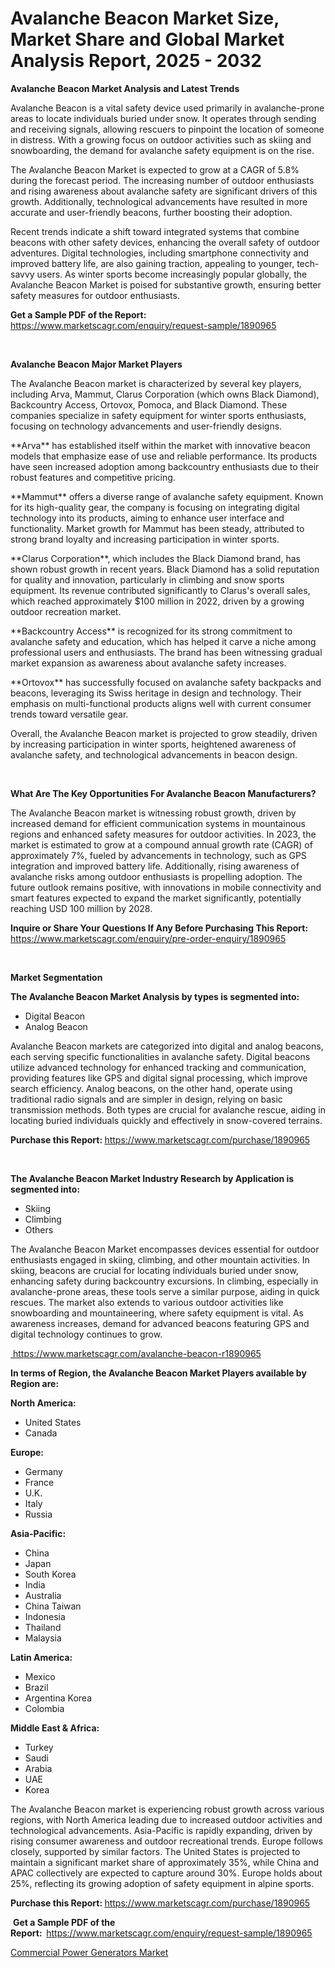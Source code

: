 <p><h1>Avalanche Beacon Market Size, Market Share and Global Market Analysis Report, 2025 - 2032</h1></p><p><strong>Avalanche Beacon Market Analysis and Latest Trends</strong></p>
<p><p>Avalanche Beacon is a vital safety device used primarily in avalanche-prone areas to locate individuals buried under snow. It operates through sending and receiving signals, allowing rescuers to pinpoint the location of someone in distress. With a growing focus on outdoor activities such as skiing and snowboarding, the demand for avalanche safety equipment is on the rise.</p><p>The Avalanche Beacon Market is expected to grow at a CAGR of 5.8% during the forecast period. The increasing number of outdoor enthusiasts and rising awareness about avalanche safety are significant drivers of this growth. Additionally, technological advancements have resulted in more accurate and user-friendly beacons, further boosting their adoption. </p><p>Recent trends indicate a shift toward integrated systems that combine beacons with other safety devices, enhancing the overall safety of outdoor adventures. Digital technologies, including smartphone connectivity and improved battery life, are also gaining traction, appealing to younger, tech-savvy users. As winter sports become increasingly popular globally, the Avalanche Beacon Market is poised for substantive growth, ensuring better safety measures for outdoor enthusiasts.</p></p>
<p><strong>Get a Sample PDF of the Report:&nbsp;</strong> <a href="https://www.marketscagr.com/enquiry/request-sample/1890965?utm_campaign=3292&utm_medium=2&utm_source=Github&utm_content=ia&utm_term=11042025&utm_id=avalanche-beacon">https://www.marketscagr.com/enquiry/request-sample/1890965</a></p>
<p>&nbsp;</p>
<p><strong>Avalanche Beacon Major Market Players</strong></p>
<p><p>The Avalanche Beacon market is characterized by several key players, including Arva, Mammut, Clarus Corporation (which owns Black Diamond), Backcountry Access, Ortovox, Pomoca, and Black Diamond. These companies specialize in safety equipment for winter sports enthusiasts, focusing on technology advancements and user-friendly designs.</p><p>**Arva** has established itself within the market with innovative beacon models that emphasize ease of use and reliable performance. Its products have seen increased adoption among backcountry enthusiasts due to their robust features and competitive pricing.</p><p>**Mammut** offers a diverse range of avalanche safety equipment. Known for its high-quality gear, the company is focusing on integrating digital technology into its products, aiming to enhance user interface and functionality. Market growth for Mammut has been steady, attributed to strong brand loyalty and increasing participation in winter sports.</p><p>**Clarus Corporation**, which includes the Black Diamond brand, has shown robust growth in recent years. Black Diamond has a solid reputation for quality and innovation, particularly in climbing and snow sports equipment. Its revenue contributed significantly to Clarus's overall sales, which reached approximately $100 million in 2022, driven by a growing outdoor recreation market.</p><p>**Backcountry Access** is recognized for its strong commitment to avalanche safety and education, which has helped it carve a niche among professional users and enthusiasts. The brand has been witnessing gradual market expansion as awareness about avalanche safety increases.</p><p>**Ortovox** has successfully focused on avalanche safety backpacks and beacons, leveraging its Swiss heritage in design and technology. Their emphasis on multi-functional products aligns well with current consumer trends toward versatile gear.</p><p>Overall, the Avalanche Beacon market is projected to grow steadily, driven by increasing participation in winter sports, heightened awareness of avalanche safety, and technological advancements in beacon design.</p></p>
<p>&nbsp;</p>
<p><strong>What Are The Key Opportunities For Avalanche Beacon Manufacturers?</strong></p>
<p><p>The Avalanche Beacon market is witnessing robust growth, driven by increased demand for efficient communication systems in mountainous regions and enhanced safety measures for outdoor activities. In 2023, the market is estimated to grow at a compound annual growth rate (CAGR) of approximately 7%, fueled by advancements in technology, such as GPS integration and improved battery life. Additionally, rising awareness of avalanche risks among outdoor enthusiasts is propelling adoption. The future outlook remains positive, with innovations in mobile connectivity and smart features expected to expand the market significantly, potentially reaching USD 100 million by 2028.</p></p>
<p><strong>Inquire or Share Your Questions If Any Before Purchasing This Report:</strong> <a href="https://www.marketscagr.com/enquiry/pre-order-enquiry/1890965?utm_campaign=3292&utm_medium=2&utm_source=Github&utm_content=ia&utm_term=11042025&utm_id=avalanche-beacon">https://www.marketscagr.com/enquiry/pre-order-enquiry/1890965</a></p>
<p>&nbsp;</p>
<p><strong>Market Segmentation</strong></p>
<p><strong>The Avalanche Beacon Market Analysis by types is segmented into:</strong></p>
<p><ul><li>Digital Beacon</li><li>Analog Beacon</li></ul></p>
<p><p>Avalanche Beacon markets are categorized into digital and analog beacons, each serving specific functionalities in avalanche safety. Digital beacons utilize advanced technology for enhanced tracking and communication, providing features like GPS and digital signal processing, which improve search efficiency. Analog beacons, on the other hand, operate using traditional radio signals and are simpler in design, relying on basic transmission methods. Both types are crucial for avalanche rescue, aiding in locating buried individuals quickly and effectively in snow-covered terrains.</p></p>
<p><strong>Purchase this Report:&nbsp;</strong><a href="https://www.marketscagr.com/purchase/1890965?utm_campaign=3292&utm_medium=2&utm_source=Github&utm_content=ia&utm_term=11042025&utm_id=avalanche-beacon">https://www.marketscagr.com/purchase/1890965</a></p>
<p>&nbsp;</p>
<p><strong>The Avalanche Beacon Market Industry Research by Application is segmented into:</strong></p>
<p><ul><li>Skiing</li><li>Climbing</li><li>Others</li></ul></p>
<p><p>The Avalanche Beacon Market encompasses devices essential for outdoor enthusiasts engaged in skiing, climbing, and other mountain activities. In skiing, beacons are crucial for locating individuals buried under snow, enhancing safety during backcountry excursions. In climbing, especially in avalanche-prone areas, these tools serve a similar purpose, aiding in quick rescues. The market also extends to various outdoor activities like snowboarding and mountaineering, where safety equipment is vital. As awareness increases, demand for advanced beacons featuring GPS and digital technology continues to grow.</p></p>
<p><a href="https://www.marketscagr.com/avalanche-beacon-r1890965?utm_campaign=3292&utm_medium=2&utm_source=Github&utm_content=ia&utm_term=11042025&utm_id=avalanche-beacon">&nbsp;https://www.marketscagr.com/avalanche-beacon-r1890965</a></p>
<p><strong>In terms of Region, the Avalanche Beacon Market Players available by Region are:</strong></p>
<p>
    <p> <strong> North America: </strong>
        <ul>
            <li>United States</li>
            <li>Canada</li>
        </ul>
        </p> 
    <p> <strong> Europe: </strong>
        <ul>
            <li>Germany</li>
            <li>France</li>
            <li>U.K.</li>
            <li>Italy</li>
            <li>Russia</li>
        </ul>
        </p> 
    <p> <strong> Asia-Pacific: </strong>
        <ul>
            <li>China</li>
            <li>Japan</li>
            <li>South Korea</li>
            <li>India</li>
            <li>Australia</li>
            <li>China Taiwan</li>
            <li>Indonesia</li>
            <li>Thailand</li>
            <li>Malaysia</li>
        </ul>
        </p> 
    <p> <strong> Latin America: </strong>
        <ul>
            <li>Mexico</li>
            <li>Brazil</li>
            <li>Argentina Korea</li>
            <li>Colombia</li>
        </ul>
        </p> 
    <p> <strong> Middle East & Africa: </strong>
        <ul>
            <li>Turkey</li>
            <li>Saudi</li>
            <li>Arabia</li>
            <li>UAE</li>
            <li>Korea</li>
        </ul>
    </p>
    </p>
<p><p>The Avalanche Beacon market is experiencing robust growth across various regions, with North America leading due to increased outdoor activities and technological advancements. Asia-Pacific is rapidly expanding, driven by rising consumer awareness and outdoor recreational trends. Europe follows closely, supported by similar factors. The United States is projected to maintain a significant market share of approximately 35%, while China and APAC collectively are expected to capture around 30%. Europe holds about 25%, reflecting its growing adoption of safety equipment in alpine sports.</p></p>
<p><strong>Purchase this Report: </strong><a href="https://www.marketscagr.com/purchase/1890965?utm_campaign=3292&utm_medium=2&utm_source=Github&utm_content=ia&utm_term=11042025&utm_id=avalanche-beacon">https://www.marketscagr.com/purchase/1890965</a></p>
<p>&nbsp;<strong>Get a Sample PDF of the Report:&nbsp;&nbsp;</strong><a href="https://www.marketscagr.com/enquiry/request-sample/1890965?utm_campaign=3292&utm_medium=2&utm_source=Github&utm_content=ia&utm_term=11042025&utm_id=avalanche-beacon">https://www.marketscagr.com/enquiry/request-sample/1890965</a></p>
<p><strong></strong></p>
<p><p><a href="https://github.com/gunbybeahmg1/Market-Research-Report-List-1/blob/main/commercial-power-generators-market.md?utm_campaign=3292&utm_medium=2&utm_source=Github&utm_content=ia&utm_term=11042025&utm_id=avalanche-beacon">Commercial Power Generators Market</a></p></p>